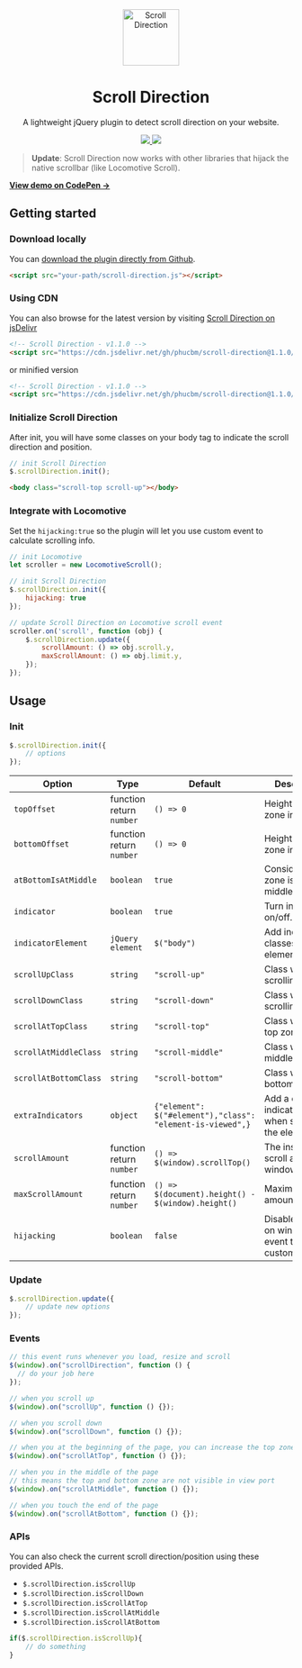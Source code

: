 <div align="center">
 <img width="100px" src="https://raw.githubusercontent.com/phucbm/scroll-direction/main/logo.svg" align="center" alt="Scroll Direction" />
 <h1 align="center">Scroll Direction</h1>
 <p align="center">A lightweight jQuery plugin to detect scroll direction on your website. </p>
</div>

<div align="center">
   <a href="https://jekyllrb.com/">
   <img src="https://img.shields.io/badge/Stable-v1.1.0-0088ff">
   </a>
    <a href="https://www.jsdelivr.com/package/gh/phucbm/scroll-direction">
   <img src="https://data.jsdelivr.com/v1/package/gh/phucbm/scroll-direction/badge">
   </a>
 </div>

> **Update**: Scroll Direction now works with other libraries that hijack the native scrollbar (like Locomotive Scroll).

**[View demo on CodePen &rarr;](https://codepen.io/phucbui/pen/yLaeqBw)**

## Getting started

### Download locally

You can [download the plugin directly from Github](https://raw.githubusercontent.com/phucbm/scroll-direction/main/scroll-direction.js).

```html
<script src="your-path/scroll-direction.js"></script>
```

### Using CDN

You can also browse for the latest version by visiting [Scroll Direction on jsDelivr](https://cdn.jsdelivr.net/gh/phucbm/scroll-direction/)

```html
<!-- Scroll Direction - v1.1.0 -->
<script src="https://cdn.jsdelivr.net/gh/phucbm/scroll-direction@1.1.0/scroll-direction.js"></script>
```

or minified version

```html
<!-- Scroll Direction - v1.1.0 -->
<script src="https://cdn.jsdelivr.net/gh/phucbm/scroll-direction@1.1.0/scroll-direction.min.js"></script>
```

### Initialize Scroll Direction

After init, you will have some classes on your body tag to indicate the scroll direction and position.

```js
// init Scroll Direction
$.scrollDirection.init();
```

```html
<body class="scroll-top scroll-up"></body>
```

### Integrate with Locomotive

Set the `hijacking:true` so the plugin will let you use custom event to calculate scrolling info.

```js
// init Locomotive
let scroller = new LocomotiveScroll();

// init Scroll Direction
$.scrollDirection.init({
    hijacking: true
});

// update Scroll Direction on Locomotive scroll event
scroller.on('scroll', function (obj) {
    $.scrollDirection.update({
        scrollAmount: () => obj.scroll.y,
        maxScrollAmount: () => obj.limit.y,
    });
});
```

## Usage

### Init

```js
$.scrollDirection.init({
    // options
});
```

|Option|Type|Default|Description|
|---|---|---|---|
|`topOffset`|function return `number`|`() => 0`|Height of top zone in pixel.|
|`bottomOffset`|function return `number`|`() => 0`|Height of bottom zone in pixel.|
|`atBottomIsAtMiddle`|`boolean`|`true`|Consider bottom zone is also middle zone.|
|`indicator`|`boolean`|`true`|Turn indicator on/off.|
|`indicatorElement`|`jQuery element`|`$("body")`|Add indicator classes to this element.|
|`scrollUpClass`|`string`|`"scroll-up"`|Class when scrolling up.|
|`scrollDownClass`|`string`|`"scroll-down"`|Class when scrolling down.|
|`scrollAtTopClass`|`string`|`"scroll-top"`|Class when at top zone.|
|`scrollAtMiddleClass`|`string`|`"scroll-middle"`|Class when at middle zone.|
|`scrollAtBottomClass`|`string`|`"scroll-bottom"`|Class when at bottom zone.|
|`extraIndicators`|`object`|`{"element": $("#element"),"class": "element-is-viewed",}`|Add a class to indicatorElement when scroll pass the element|
|`scrollAmount`|function return `number`|`() => $(window).scrollTop()`|The instance scroll amount of window.|
|`maxScrollAmount`|function return `number`|`() => $(document).height() - $(window).height()`|Maximum scroll amount.|
|`hijacking`|`boolean`|`false`|Disable update on window scroll event to use custom event.|

### Update

```js
$.scrollDirection.update({
    // update new options
});
```

### Events

```js
// this event runs whenever you load, resize and scroll
$(window).on("scrollDirection", function () {
  // do your job here
});

// when you scroll up
$(window).on("scrollUp", function () {});

// when you scroll down
$(window).on("scrollDown", function () {});

// when you at the beginning of the page, you can increase the top zone using topOffset
$(window).on("scrollAtTop", function () {});

// when you in the middle of the page 
// this means the top and bottom zone are not visible in view port
$(window).on("scrollAtMiddle", function () {});

// when you touch the end of the page
$(window).on("scrollAtBottom", function () {});
```

### APIs

You can also check the current scroll direction/position using these provided APIs.

- `$.scrollDirection.isScrollUp`
- `$.scrollDirection.isScrollDown`
- `$.scrollDirection.isScrollAtTop`
- `$.scrollDirection.isScrollAtMiddle`
- `$.scrollDirection.isScrollAtBottom`

```js
if($.scrollDirection.isScrollUp){
    // do something
}
```
